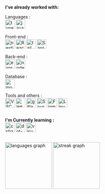 <div align="left">
 
  **I've already worked with:**
  
  Languages :
  <br>
  <img src="https://skillicons.dev/icons?i=ts" height="30" alt="typescript logo" title="Typescript"  />
  <img src="https://skillicons.dev/icons?i=js" height="30" alt="javascript logo" title="Javascript"  />
  
  Front-end :
  <br>
  <img src="https://skillicons.dev/icons?i=nextjs" height="30" alt="nextjs logo" title="Nextjs"  />
  <img src="https://skillicons.dev/icons?i=react" height="30" alt="React logo" title="React"  />
  <img src="https://skillicons.dev/icons?i=tailwind" height="30" alt="tailwindcss logo" title="Tailwind CSS"  />
  <img src="https://skillicons.dev/icons?i=sass" height="30" alt="Sass logo" title="SASS"  />

  Back-end :
  <br>
  <img src="https://skillicons.dev/icons?i=express" height="30" alt="express logo" title="Express"  />
  <img src="https://skillicons.dev/icons?i=nodejs" height="30" alt="nodejs logo" title="NodeJS"  />

  Database :
  <br>
  <img src="https://skillicons.dev/icons?i=mongodb" height="30" alt="mongodb logo" title="MongoDB"  />

  Tools and others :
  <br>
  <img src="https://cdn.jsdelivr.net/gh/devicons/devicon/icons/vscode/vscode-original.svg" height="30" alt="VSCode logo" title="VS Code"  />
  <img src="https://cdn.jsdelivr.net/gh/devicons/devicon/icons/webstorm/webstorm-original.svg" height="30" alt="webstorm logo" title="Webstorm"  />
  <img src="https://skillicons.dev/icons?i=gitlab" height="30" alt="gitlab logo" title="GitLab"  />
  <img src="https://cdn.worldvectorlogo.com/logos/sourcetree-1.svg" height="30" alt="SourceTree logo" title="SourceTree"  />
  <img src="https://skillicons.dev/icons?i=figma" height="30" alt="Figma logo" title="Figma"  />
  <img src="https://cdn.jsdelivr.net/gh/devicons/devicon/icons/linux/linux-original.svg" height="30" alt="Linux logo" title="Linux"  />

</div>

##

<div align="left">
  
  **I'm Currently learning :**
  <br>
  <img src="https://skillicons.dev/icons?i=cs" height="30" alt="csharp logo" title="C#"  />
  <img src="https://skillicons.dev/icons?i=dotnet" height="30" alt="dot-net logo" title=".NET"  />
  <img src="https://skillicons.dev/icons?i=visualstudio" height="30" alt="visualstudio logo" title="Visual Studio" />
</div>

##

<div align="left">
  <img src="https://github-readme-stats.vercel.app/api/top-langs?username=thmsrzk&locale=en&hide_title=false&layout=compact&card_width=320&langs_count=5&theme=dracula&hide_border=false&order=2" height="150" alt="languages graph" title="languages graph"  />
  <img src="https://streak-stats.demolab.com?user=thmsrzk&locale=en&mode=daily&theme=dracula&hide_border=false&border_radius=5&order=3" height="150" alt="streak graph" title="streak graph"  />
</div>
